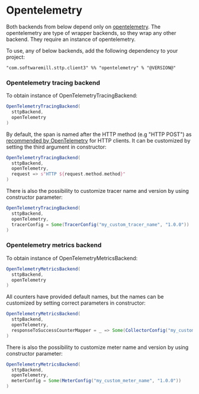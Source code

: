 # Opentelemetry

Both backends from below depend only on [opentelemetry](https://github.com/open-telemetry/opentelemetry-java).
The opentelemetry are type of wrapper backends, so they wrap any other backend. They require an instance of opentelemetry.

To use, any of below backends, add the following dependency to your project:

```
"com.softwaremill.sttp.client3" %% "opentelemetry" % "@VERSION@"
```

### Opentelemetry tracing backend

To obtain instance of OpenTelemetryTracingBackend:

```scala
OpenTelemetryTracingBackend(
  sttpBackend,
  openTelemetry
)
```

By default, the span is named after the HTTP method (e.g "HTTP POST") as [recommended by OpenTelemetry](https://github.com/open-telemetry/opentelemetry-specification/blob/main/specification/trace/semantic_conventions/http.md#name) for HTTP clients. 
It can be customized by setting the third argument in constructor: 
```scala
OpenTelemetryTracingBackend(
  sttpBackend,
  openTelemetry,
  request => s"HTTP ${request.method.method}"
)
```

There is also the possibility to customize tracer name and version by using constructor parameter:
```scala
OpenTelemetryTracingBackend(
  sttpBackend,
  openTelemetry,
  tracerConfig = Some(TracerConfig("my_custom_tracer_name", "1.0.0"))
)
```

### Opentelemetry metrics backend

To obtain instance of OpenTelemetryMetricsBackend:

```scala
OpenTelemetryMetricsBackend(
  sttpBackend,
  openTelemetry
)
```

All counters have provided default names, but the names can be customized by setting correct parameters in constructor:
```scala
OpenTelemetryMetricsBackend(
  sttpBackend,
  openTelemetry,
  responseToSuccessCounterMapper = _ => Some(CollectorConfig("my_custom_counter_name"))
)
```

There is also the possibility to customize meter name and version by using constructor parameter:
```scala
OpenTelemetryMetricsBackend(
  sttpBackend,
  openTelemetry,
  meterConfig = Some(MeterConfig("my_custom_meter_name", "1.0.0"))
)
```